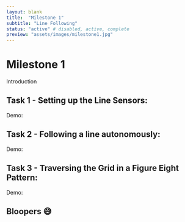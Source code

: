 ```yaml
---
layout: blank
title:  "Milestone 1"
subtitle: "Line Following"
status: "active" # disabled, active, complete
preview: "assets/images/milestone1.jpg"
---
```


# Milestone 1

Introduction

## Task 1 - Setting up the Line Sensors:


Demo:

## Task 2 - Following a line autonomously:


Demo:

## Task 3 - Traversing the Grid in a Figure Eight Pattern:


Demo:

## Bloopers :sweat_smile:

